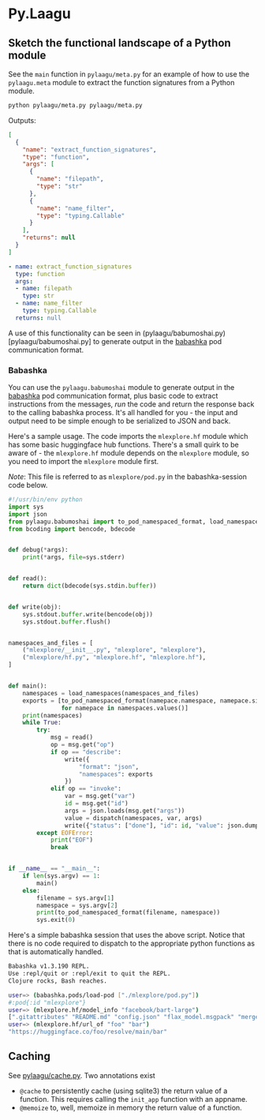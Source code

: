 # Py.Laagu


## Sketch the functional landscape of a Python module

See the `main` function in `pylaagu/meta.py` for an example of how to use the `pylaagu.meta` module to extract the function signatures from a Python module.

```bash
python pylaagu/meta.py pylaagu/meta.py
```

Outputs:
```json
[
  {
    "name": "extract_function_signatures",
    "type": "function",
    "args": [
      {
        "name": "filepath",
        "type": "str"
      },
      {
        "name": "name_filter",
        "type": "typing.Callable"
      }
    ],
    "returns": null
  }
]
```


```yaml
- name: extract_function_signatures
  type: function
  args:
  - name: filepath
    type: str
  - name: name_filter
    type: typing.Callable
  returns: null
```

A use of this functionality can be seen in (pylaagu/babumoshai.py)[pylaagu/babumoshai.py] to generate output in the [babashka](https://babashka.org/) pod communication format.

### Babashka

You can use the `pylaagu.babumoshai` module to generate output in the [babashka](https://babashka.org/) pod communication format, plus basic code to extract instructions from the messages, *run* the code and return the response back to the calling babashka process. It's all handled for you - the input and output need to be simple enough to be serialized to JSON and back.

Here's a sample usage. The code imports the `mlexplore.hf` module which has some basic huggingface hub functions. There's a small quirk to be aware of - the `mlexplore.hf` module depends on the `mlexplore` module, so you need to import the `mlexplore` module first.


*Note*: This file is referred to as `mlexplore/pod.py` in the babashka-session code below.

```python
#!/usr/bin/env python
import sys
import json
from pylaagu.babumoshai import to_pod_namespaced_format, load_namespaces, dispatch, Namespace
from bcoding import bencode, bdecode


def debug(*args):
    print(*args, file=sys.stderr)


def read():
    return dict(bdecode(sys.stdin.buffer))


def write(obj):
    sys.stdout.buffer.write(bencode(obj))
    sys.stdout.buffer.flush()


namespaces_and_files = [
    ("mlexplore/__init__.py", "mlexplore", "mlexplore"),
    ("mlexplore/hf.py", "mlexplore.hf", "mlexplore.hf"),
]


def main():
    namespaces = load_namespaces(namespaces_and_files)
    exports = [to_pod_namespaced_format(namepace.namespace, namepace.signatures)
               for namepace in namespaces.values()]
    print(namespaces)
    while True:
        try:
            msg = read()
            op = msg.get("op")
            if op == "describe":
                write({
                    "format": "json",
                    "namespaces": exports
                })
            elif op == "invoke":
                var = msg.get("var")
                id = msg.get("id")
                args = json.loads(msg.get("args"))
                value = dispatch(namespaces, var, args)
                write({"status": ["done"], "id": id, "value": json.dumps(value)})
        except EOFError:
            print("EOF")
            break


if __name__ == "__main__":
    if len(sys.argv) == 1:
        main()
    else:
        filename = sys.argv[1]
        namespace = sys.argv[2]
        print(to_pod_namespaced_format(filename, namespace))
        sys.exit(0)
```

Here's a simple babashka session that uses the above script. Notice that there is no code required to dispatch to the appropriate python functions as that is automatically handled.

```bash
Babashka v1.3.190 REPL.
Use :repl/quit or :repl/exit to quit the REPL.
Clojure rocks, Bash reaches.

user=> (babashka.pods/load-pod ["./mlexplore/pod.py"])
#:pod{:id "mlexplore"}
user=> (mlexplore.hf/model_info "facebook/bart-large")
[".gitattributes" "README.md" "config.json" "flax_model.msgpack" "merges.txt" "pytorch_model.bin" "rust_model.ot" "tf_model.h5" "tokenizer.json" "tokenizer_config.json" "vocab.json"]
user=> (mlexplore.hf/url_of "foo" "bar")
"https://huggingface.co/foo/resolve/main/bar"
```

## Caching
See [pylaagu/cache.py](pylaagu/cache.py). Two annotations exist
- `@cache` to persistently cache (using sqlite3) the return value of a function. This requires calling the `init_app` function with an appname.
- `@memoize` to, well, memoize in memory the return value of a function.
